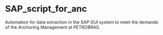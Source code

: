 # SAP_script_for_anc
Automation for data extraction in the SAP GUI system to meet the demands of the Anchoring Management at PETROBRAS.
